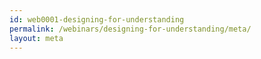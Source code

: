 ```yaml
---
id: web0001-designing-for-understanding
permalink: /webinars/designing-for-understanding/meta/
layout: meta
---
```


